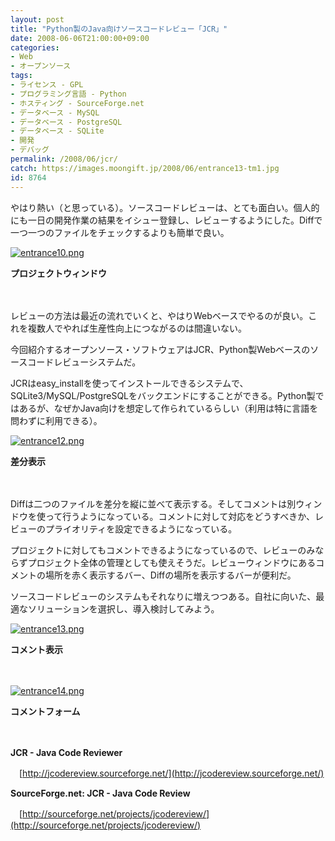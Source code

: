 ```yaml
---
layout: post
title: "Python製のJava向けソースコードレビュー「JCR」"
date: 2008-06-06T21:00:00+09:00
categories:
- Web
- オープンソース
tags: 
- ライセンス - GPL
- プログラミング言語 - Python
- ホスティング - SourceForge.net
- データベース - MySQL
- データベース - PostgreSQL
- データベース - SQLite
- 開発
- デバッグ
permalink: /2008/06/jcr/
catch: https://images.moongift.jp/2008/06/entrance13-tm1.jpg
id: 8764
---
```

やはり熱い（と思っている）。ソースコードレビューは、とても面白い。個人的にも一日の開発作業の結果をイシュー登録し、レビューするようにした。Diffで一つ一つのファイルをチェックするよりも簡単で良い。

  

[![entrance10.png](https://images.moongift.jp/2008/06/entrance10-tm.jpg)](https://images.moongift.jp/2008/06/entrance10.jpg)  
  
**プロジェクトウィンドウ**

  

　

  

レビューの方法は最近の流れでいくと、やはりWebベースでやるのが良い。これを複数人でやれば生産性向上につながるのは間違いない。

  

今回紹介するオープンソース・ソフトウェアはJCR、Python製Webベースのソースコードレビューシステムだ。

  
  
<!--more-->  

JCRはeasy\_installを使ってインストールできるシステムで、SQLite3/MySQL/PostgreSQLをバックエンドにすることができる。Python製ではあるが、なぜかJava向けを想定して作られているらしい（利用は特に言語を問わずに利用できる）。

  

[![entrance12.png](https://images.moongift.jp/2008/06/entrance12-tm.jpg)](https://images.moongift.jp/2008/06/entrance12.jpg)  
  
**差分表示**

  

　

  

Diffは二つのファイルを差分を縦に並べて表示する。そしてコメントは別ウィンドウを使って行うようになっている。コメントに対して対応をどうすべきか、レビューのプライオリティを設定できるようになっている。

  

プロジェクトに対してもコメントできるようになっているので、レビューのみならずプロジェクト全体の管理としても使えそうだ。レビューウィンドウにあるコメントの場所を赤く表示するバー、Diffの場所を表示するバーが便利だ。

  

ソースコードレビューのシステムもそれなりに増えつつある。自社に向いた、最適なソリューションを選択し、導入検討してみよう。

  

[![entrance13.png](https://images.moongift.jp/2008/06/entrance13-tm1.jpg)](https://images.moongift.jp/2008/06/entrance131.jpg)  
  
**コメント表示**

  

　

  

[![entrance14.png](https://images.moongift.jp/2008/06/entrance14-tm.jpg)](https://images.moongift.jp/2008/06/entrance14.jpg)  
  
**コメントフォーム**

  

　

  

**JCR - Java Code Reviewer**  
  
　[http://jcodereview.sourceforge.net/](http://jcodereview.sourceforge.net/)

  

**SourceForge.net: JCR - Java Code Review**  
  
　[http://sourceforge.net/projects/jcodereview/](http://sourceforge.net/projects/jcodereview/)

  
